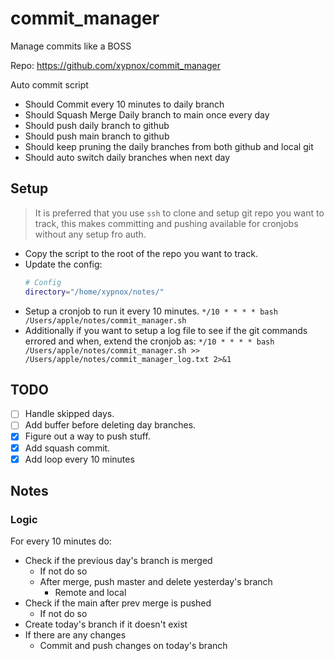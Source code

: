 # commit_manager

Manage commits like a BOSS

Repo: https://github.com/xypnox/commit_manager

Auto commit script

- Should Commit every 10 minutes to daily branch
- Should Squash Merge Daily branch to main once every day
- Should push daily branch to github
- Should push main branch to github
- Should keep pruning the daily branches from both github and local git
- Should auto switch daily branches when next day

## Setup

> It is preferred that you use `ssh` to clone and setup git repo you want to track, this makes committing and pushing available for cronjobs without any setup fro auth.

- Copy the script to the root of the repo you want to track.
- Update the config:
  ```bash
  # Config
  directory="/home/xypnox/notes/"
  ```
- Setup a cronjob to run it every 10 minutes.
  `*/10 * * * * bash /Users/apple/notes/commit_manager.sh`
- Additionally if you want to setup a log file to see if the git commands errored and when, extend the cronjob as:
  `*/10 * * * * bash /Users/apple/notes/commit_manager.sh >> /Users/apple/notes/commit_manager_log.txt 2>&1`

## TODO

- [ ] Handle skipped days.
- [ ] Add buffer before deleting day branches.
- [x] Figure out a way to push stuff.
- [x] Add squash commit.
- [x] Add loop every 10 minutes

## Notes

### Logic

For every 10 minutes do:

- Check if the previous day's branch is merged
  - If not do so
  - After merge, push master and delete yesterday's branch
    - Remote and local
- Check if the main after prev merge is pushed
  - If not do so
- Create today's branch if it doesn't exist
- If there are any changes
  - Commit and push changes on today's branch
